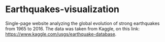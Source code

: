 # Earthquakes-visualization

Single-page website analyzing the global evolution of strong earthquakes from 1965 to 2016. The data was taken from Kaggle, on this link: https://www.kaggle.com/usgs/earthquake-database.

